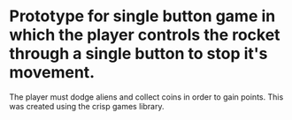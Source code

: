 # Prototype for single button game in which the player controls the rocket through a single button to stop it's movement. 
The player must dodge aliens and collect coins in order to gain points. This was created using the crisp games library.
